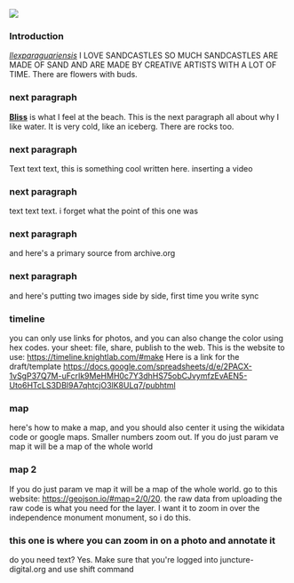 <a href="https://www.juncture-digital.org"><img src="https://juncture-digital.github.io/juncture/static/images/ve-button.png"></a>

<param ve-config 
       title="I love oceans"
       author="Anna Hogarth"
       banner="https://upload.wikimedia.org/wikipedia/commons/b/b6/Santorin_%28GR%29%2C_Exomytis%2C_Vlychada_Beach_--_2017_--_2999_%28bw%29.jpg"
       layout="vertical">

### Introduction
[_Ilexparaguariensis_](https://powo.science.kew.org/taxon/urn:lsid:ipni.org:names:315555-2)  I LOVE SANDCASTLES SO MUCH SANDCASTLES ARE MADE OF SAND AND ARE MADE BY CREATIVE ARTISTS WITH A LOT OF TIME. There are <span data-mouseover-image-zoomto= "1949,1024,1386,1128">flowers with buds</span>.  
<param ve-image label="look at this big masterpiece" description="Photograph" license="public domain" url="https://upload.wikimedia.org/wikipedia/commons/a/af/Playa_de_Levante%2C_Benidorm%2C_Espa%C3%B1a%2C_2014-07-02%2C_DD_03.JPG">
<param ve-image label="seashell woman" description="Photograph" license="public domain" url="https://upload.wikimedia.org/wikipedia/commons/f/f7/Seashell%2C_from_the_Novelties_series_%28N228%2C_Type_3%29_issued_by_Kinney_Bros._MET_DPB874743.jpg">
<param ve-image label="guelder rose" description="Photograph" license="public domain" url="Viburnum_opulus_flower,_Guelder-rose_with_sterile_flowers.jpeg">
<param ve-entity eid="Q327561" title="SANDCASTLES">
<param ve-entity eid="Q34679" title=“SAND”>
<param ve-entity eid="Q84263196" title=“COVID-19 pandemic”>

### next paragraph
[__Bliss__](https://liveablissfullife.com/what-is-true-bliss/) is what I feel at the beach. This is the next paragraph all about why I like water. It is very cold, like an iceberg. There are rocks too. 
<param ve-image label="isn't it beautiful?" description="Photograph" license="public domain" url="https://upload.wikimedia.org/wikipedia/commons/b/b9/Mystic_Beach%2C_Vancouver_Island%2C_Canada_10.jpg" region="2283,976,901,734">
<param ve-entity eid="Q47568" title="iceberg">
<param ve-entity eid="Q34679" title=“SAND”>
<param ve-entity eid="Q84263196" title=“COVID-19 pandemic”>

### next paragraph
Text text text, this is something cool written here. inserting a video
<param ve-video vid="kIfU4EO8oy0">

### next paragraph
text text text. i forget what the point of this one was
<param ve-image url="viburnum.jpeg" region="121,3,609,510">

### next paragraph
and here's a primary source from archive.org
<param ve-iframe src="https://archive.org/details/journal-japanese-botany-69-032-033/page/n2/mode/2up?view=theater">

### next paragraph
and here's putting two images side by side, first time you write sync
<param ve-compare curtain label="look at this big masterpiece" description="Photograph" license="public domain" url="https://upload.wikimedia.org/wikipedia/commons/a/af/Playa_de_Levante%2C_Benidorm%2C_Espa%C3%B1a%2C_2014-07-02%2C_DD_03.JPG">
<param ve-compare label="seashell woman" description="Photograph" license="public domain" url="https://upload.wikimedia.org/wikipedia/commons/f/f7/Seashell%2C_from_the_Novelties_series_%28N228%2C_Type_3%29_issued_by_Kinney_Bros._MET_DPB874743.jpg">

### timeline
you can only use links for photos, and you can also change the color using hex codes. your sheet: file, share, publish to the web. This is the website to use: https://timeline.knightlab.com/#make Here is a link for the draft/template https://docs.google.com/spreadsheets/d/e/2PACX-1vSgP37Q7M-uFcrIk9MeHMH0c7Y3dhHS75obCJvymfzEvAEN5-Uto6HTcLS3DBl9A7qhtcjO3lK8ULq7/pubhtml

<param ve-knightlab-timeline
source="1dtP2MJjA7Bla-Ybeds7Cq8pPdWhitsoawFQhDGoaSWA"
timenav-position="bottom"
hash-bookmark="false"
initial-zoom="1"
height="750">

### map
here's how to make a map, and you should also center it using the wikidata code or google maps. Smaller numbers zoom out. If you do just param ve map it will be a map of the whole world

<param ve-map basemap="Esri_WorldPhysical" center="Q212" zoom="3">

### map 2
If you do just param ve map it will be a map of the whole world. go to this website: https://geojson.io/#map=2/0/20. the raw data from uploading the raw code is what you need for the layer. I want it to zoom in over the <span data-mouseover-map-flyto="50.449486986444576, 30.525408954596692,14">independence monument</span> monument, so i do this.

<param ve-map title="here's a map!" center="59.449251, 30.525355" zoom="12">
<param ve-map-layer geojson url="https://raw.githubusercontent.com/annamarissahogarth/testing/main/randomtestmap.json">

### this one is where you can zoom in on a photo and annotate it
do you need text? Yes. Make sure that you're logged into juncture-digital.org and use shift command
<param ve-image url="https://upload.wikimedia.org/wikipedia/commons/4/47/Yerba_mate_palo_santo.jpg">
